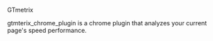 GTmetrix

gtmterix_chrome_plugin is a chrome plugin that analyzes your current page's speed performance.
